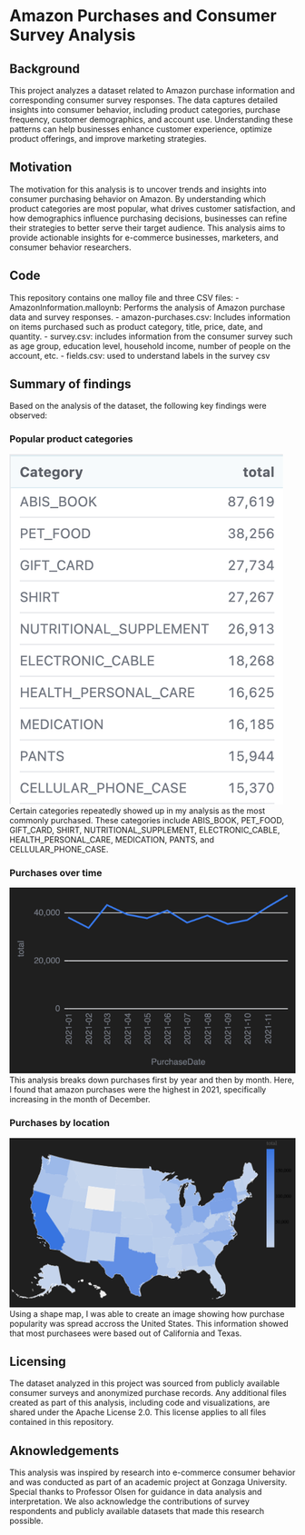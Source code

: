 # Amazon Purchases and Consumer Survey Analysis
## Background 
This project analyzes a dataset related to Amazon purchase information and corresponding consumer survey responses. The data captures detailed insights into consumer behavior, including product categories, purchase frequency, customer demographics, and account use. Understanding these patterns can help businesses enhance customer experience, optimize product offerings, and improve marketing strategies.
## Motivation
The motivation for this analysis is to uncover trends and insights into consumer purchasing behavior on Amazon. By understanding which product categories are most popular, what drives customer satisfaction, and how demographics influence purchasing decisions, businesses can refine their strategies to better serve their target audience. This analysis aims to provide actionable insights for e-commerce businesses, marketers, and consumer behavior researchers.
## Code 
This repository contains one malloy file and three CSV files:
    - AmazonInformation.malloynb: Performs the analysis of Amazon purchase data and survey responses.
    - amazon-purchases.csv: Includes information on items purchased such as product category, title, price, date, and quantity.
    - survey.csv: includes information from the consumer survey such as age group, education level, household income, number of people on the account, etc. 
    - fields.csv: used to understand labels in the survey csv
## Summary of findings
Based on the analysis of the dataset, the following key findings were observed: 
### Popular product categories
![Top Purchased Categories](Purchases.png) 
Certain categories repeatedly showed up in my analysis as the most commonly purchased. These categories include ABIS_BOOK, PET_FOOD, GIFT_CARD, SHIRT, NUTRITIONAL_SUPPLEMENT, ELECTRONIC_CABLE, HEALTH_PERSONAL_CARE, MEDICATION, PANTS, and CELLULAR_PHONE_CASE. 
### Purchases over time
![Monthly Purchase Trends](Time.png) 
This analysis breaks down purchases first by year and then by month. Here, I found that amazon purchases were the highest in 2021, specifically increasing in the month of December. 
### Purchases by location
![Geographical Distribution](Location.png)
Using a shape map, I was able to create an image showing how purchase popularity was spread accross the United States. This information showed that most purchasees were based out of California and Texas. 
## Licensing 
The dataset analyzed in this project was sourced from publicly available consumer surveys and anonymized purchase records. Any additional files created as part of this analysis, including code and visualizations, are shared under the Apache License 2.0. This license applies to all files contained in this repository.
## Aknowledgements
This analysis was inspired by research into e-commerce consumer behavior and was conducted as part of an academic project at Gonzaga University. Special thanks to Professor Olsen for guidance in data analysis and interpretation. We also acknowledge the contributions of survey respondents and publicly available datasets that made this research possible.

